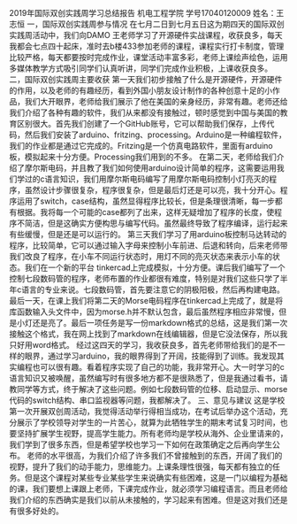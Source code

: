 2019年国际双创实践周学习总结报告
机电工程学院    学号17040120009     姓名：王志恒
一，国际双创实践周参与情况
    在七月二日到七月五日这为期四天的国际双创实践周活动中，我们向DAMO 王老师学习了开源硬件实战课程，收获良多，每天我都会七点四十起床，准时去b楼433参加老师的课程，课程实行打卡制度，管理比较严格，每天都要按时完成作业，课堂活动丰富多彩，老师上课绘声绘色，运用多媒体教学方式吸引同学们认真听讲，同学们完成作业积极，上课收获良多。
二，国际双创实践周主要收获
    第一天我们初步接触了什么是开源硬件，开源硬件的作用，以及老师的有趣经历，看到外国小朋友设计制作的各种创意十足的小作品，我们大开眼界，老师给我们展示了他在美国的亲身经历，非常有趣。老师还给我们介绍了各种有趣的软件，我们从来都没有接触过，顿时感觉到中国与美国的教育区别很大。首先我们创建了一个GitHub账号，它可以帮助我们保存，上传代码，然后我们安装了arduino、fritzing、processing。Arduino是一种编程软件，我们的作业都是通过它完成的。Fritzing是一个仿真电路软件，里面有arduino板，模拟起来十分方便。Processing我们用到的不多。
    在第二天，老师给我们介绍了摩尔斯电码，并且教了我们如何使用arduino设计简单的程序，这需要运用我们学过的c语言知识，我们用摩尔斯电码编写了用摩尔斯电码控制小灯亮灭的程序，虽然设计步骤很复杂，程序很复杂，但是最后灯还是可以亮，我十分开心。程序运用了switch，case结构，虽然显得程序比较长，但是条理很清晰，每一步都有根据。我将每一个可能的case都列了出来，这样无疑增加了程序的长度，使程序不简洁，但是这确实方便构思与编写代码。虽然最终导致了程序编译，运行起来有些缓慢，但是还是可以运行的。
第三天我们学习了用arduino板控制马达转动的程序，比较简单，它可以通过输入字母来控制小车前进、后退和转向，后来老师带我们改良了程序，在小车不同运行状态时，用灯不同的亮灭状态来表示小车的状态。我们在一个新的平台 tinkercad上完成模拟，十分方便。课后我们编写了一个控制七段数码管的程序，老师布置的作业都很有难度，特别是对我们这些只学了半年c语言的专业来说。七段数码管，首先要注意它的阴极阳极，然后再构建电路。
最后一天，在课上我们将第二天的Morse电码程序在tinkercad上完成了，就是将库函数输入头文件中，因为morse.h并不默认包含，最后虽然程序相应非常慢，但是小灯还是亮了。最后一项任务是写一份markdown格式的总结，这是我们第一次接触这个格式，我在网上找到了markdown在线编辑器，但是它没法保存，所以我只好用word格式。
经过这四天的学习，我收获良多，首先老师带给我们的是不一样的眼界，通过学习arduino，我的眼界得到了开阔，技能得到了训练。我发现其实编程也可以很有趣。看着程序实现了自己的功能，我非常开心。大一时学习的c语言知识又被唤醒，虽然编写时有很多地方都不是很熟悉了，但是我通过看书，请教同学等方式，终于解决了这些问题。例如七段数码管的位移、启动显示、morse代码的switch结构、串口监视器等问题，我都解决了。
三、意见与建议
这是学校第一次开展双创周活动，我觉得活动举行得相当成功，在考试后举办这个活动，充分展示了学校领导对学生的一片苦心，就算为此牺牲学生的期末考试复习时间，也要坚持扩展学生视野，提高学生能力。所有老师均是学校从海外、企业里请来的，我们学到了很多东西，但是希望学校也学习一下如何在政策确定之后再向学生公布。
    老师的水平很高，为我们介绍了许多我们不曾接触到的东西，开阔了我们的视野，提升了我们的动手能力，思维能力。上课条理性很强，每天都有独立的任务。但是这个课程对某些专业某些学生来说确实有些困难，这是一门以编程为基础的课，我们要想上课跟上老师，下课完成作业，就必须学习编程语言。而且老师给我们介绍的东西确实是我们以前从未接触的，学习起来有困难。但是这对我们还是有很多好处的。
